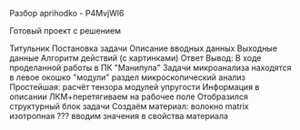 Разбор
aprihodko - P4MvjWl6

Готовый проект с решением 

Титульник
Постановка задачи
Описание вводных данных
Выходные данные
Алгоритм действий (с картинками)
Ответ
Вывод: В ходе проделанной работы в ПК "Манипула"
Задачи микроанализа находятся в 
левое окошко "модули"
раздел микроскопический анализ
Простейшая:
расчёт тензора модулей упругости
Информация в описании
ЛКМ+перетягиваем на рабочее поле
Отобразился структурный блок задачи
Создаём материал: волокно
matrix
изотропная
???
вводим значения в свойства материала

